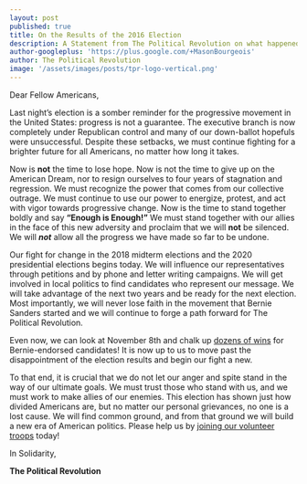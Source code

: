 ```yaml
---
layout: post
published: true
title: On the Results of the 2016 Election
description: A Statement from The Political Revolution on what happened on November 8th, and what we must do to fix it.
author-googleplus: 'https://plus.google.com/+MasonBourgeois'
author: The Political Revolution
image: '/assets/images/posts/tpr-logo-vertical.png'
---
```


Dear Fellow Americans,

Last night’s election is a somber reminder for the progressive movement in the United States: progress is not a guarantee.  The executive branch is now completely under Republican control and many of our down-ballot hopefuls were unsuccessful. Despite these setbacks, we must continue fighting for a brighter future for all Americans, no matter how long it takes.

Now is __not__ the time to lose hope. Now is not the time to give up on the American Dream, nor to resign ourselves to four years of stagnation and regression. We must recognize the power that comes from our collective outrage. We must continue to use our power to energize, protest, and act with vigor towards progressive change. Now is the time to stand together boldly and say __“Enough is Enough!”__ We must stand together with our allies in the face of this new adversity and proclaim that we will __not__ be silenced. We will __*not*__ allow all the progress we have made so far to be undone.

Our fight for change in the 2018 midterm elections and the 2020 presidential elections begins today. We will influence our representatives through petitions and by phone and letter writing campaigns. We will get involved in local politics to find candidates who represent our message. We will take advantage of the next two years and be ready for the next election. Most importantly, we will never lose faith in the movement that Bernie Sanders started and we will continue to forge a path forward for The Political Revolution.

Even now, we can look at November 8th and chalk up [dozens of wins](https://ourrevolution.com/election-2016/) for Bernie-endorsed candidates!  It is now up to us to move past the disappointment of the election results and begin our fight a new.

To that end, it is crucial that we do not let our anger and spite stand in the way of our ultimate goals. We must trust those who stand with us, and we must work to make allies of our enemies. This election has shown just how divided Americans are, but no matter our personal grievances, no one is a lost cause. We will find common ground, and from that ground we will build a new era of American politics.
	Please help us by [joining our volunteer troops](http://polrevvols.herokuapp.com/) today!


In Solidarity,

__The Political Revolution__
